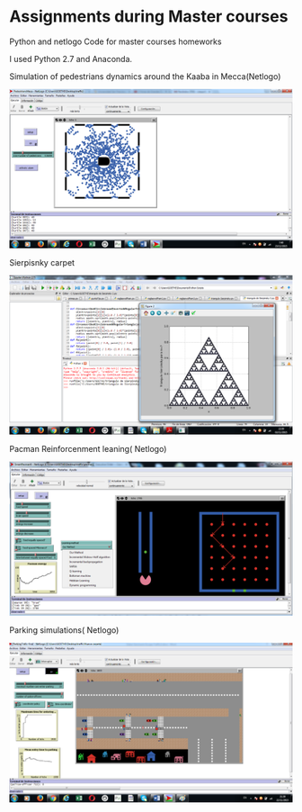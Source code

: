 # Assignments during Master courses
Python and netlogo Code for master courses homeworks

I used Python 2.7 and Anaconda. 


Simulation of pedestrians dynamics around the Kaaba in Mecca(Netlogo)

![Pedestrians](https://github.com/crespofabian8012/PythonHomeworksCode/blob/master/deberes/pedestrians.png?raw=true)


Sierpisnky carpet

![Sierpinsky](https://github.com/crespofabian8012/PythonHomeworksCode/blob/master/deberes/image.png?raw=true)


Pacman Reinforcenment leaning( Netlogo)


![Pacman](https://github.com/crespofabian8012/PythonHomeworksCode/blob/master/deberes/Pacman2.png?raw=true)


Parking simulations( Netlogo)


![Parking](https://github.com/crespofabian8012/PythonHomeworksCode/blob/master/deberes/Parking.png?raw=true)
